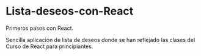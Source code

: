 # Lista-deseos-con-React

 Primeros pasos con React.

 Sencilla aplicación de lista de deseos donde se han reflejado las clases del Curso de React para principiantes.
